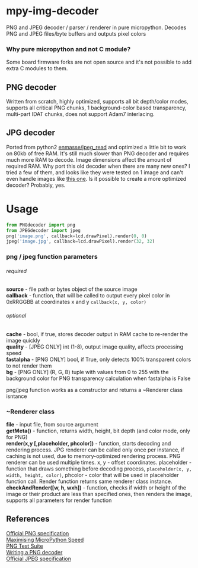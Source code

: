 # mpy-img-decoder
PNG and JPEG decoder / parser / renderer in pure micropython. Decodes PNG and JPEG files/byte buffers and outputs pixel colors  
### Why pure micropython and not C module?
Some board firmware forks are not open source and it's not possible to add extra C modules to them.  

## PNG decoder
Written from scratch, highly optimized, supports all bit depth/color modes, supports all critical PNG chunks, 1 background-color based transparency, multi-part IDAT chunks, does not support Adam7 interlacing.

## JPG decoder
Ported from python2 [enmasse/jpeg_read](https://github.com/enmasse/jpeg_read) and optimized a little bit to work on 80kb of free RAM. It's still much slower than PNG decoder and requires much more RAM to decode. Image dimensions affect the amount of required RAM. Why port this old decoder when there are many new ones? I tried a few of them, and looks like they were tested on 1 image and can't even handle images like [this one](https://static-cdn.jtvnw.net/ttv-static/404_preview-80x44.jpg). Is it possible to create a more optimized decoder? Probably, yes.  

# Usage
```python
from PNGdecoder import png 
from JPEGdecoder import jpeg
png('image.png', callback=lcd.drawPixel).render(0, 0)
jpeg('image.jpg', callback=lcd.drawPixel).render(32, 32)
```

### png / jpeg function parameters
###### required  
**source** - file path or bytes object of the source image  
**callback** - function, that will be called to output every pixel color in 0xRRGGBB at coordinates x and y `callback(x, y, color)`  
###### optional  
**cache** - bool, if true, stores decoder output in RAM cache to re-render the image quickly  
**quality** - [JPEG ONLY] int (1-8), output image quality, affects processing speed  
**fastalpha** - [PNG ONLY] bool, if True, only detects 100% transparent colors to not render them  
**bg** - [PNG ONLY] (R, G, B) tuple with values from 0 to 255 with the background color for PNG transparency calculation when fastalpha is False  

png/jpeg function works as a constructor and returns a ~Renderer class isntance

### ~Renderer class
**file** - input file, from source argument  
**getMeta()** - function, returns width, height, bit depth (and color mode, only for PNG)  
**render(x,y [,placeholder, phcolor])** - function, starts decoding and rendering process. JPG renderer can be called only once per instance, if caching is not used, due to memory-optimized rendering process. PNG renderer can be used multiple times. x, y - offset coordinates. placeholder - function that draws something before decoding process, `placeholder(x, y, width, height, color)`, phcolor - color that will be used in placeholder function call. Render function returns same renderer class instance.  
**checkAndRender([w, h, wxh])** - function, checks if width or height of the image or their product are less than specified ones, then renders the image, supports all parameters for render function  
  
## References  
[Official PNG specification](https://www.w3.org/TR/2003/REC-PNG-20031110/)  
[Maximising MicroPython Speed](http://docs.micropython.org/en/v1.9.3/pyboard/reference/speed_python.html)  
[PNG Test Suite](http://www.schaik.com/pngsuite/)  
[Writing a  PNG decoder](https://pyokagan.name/blog/2019-10-14-png/)  
[Official JPEG specification](https://www.w3.org/Graphics/JPEG/itu-t81.pdf)  

